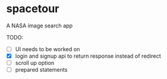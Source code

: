 # spacetour

A NASA image search app

TODO:

- [ ] UI needs to be worked on
- [x] login and signup api to return response instead of redirect
- [ ] scroll up option
- [ ] prepared statements
